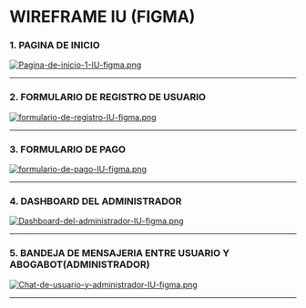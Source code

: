 
# WIREFRAME IU (FIGMA)


### 1. PAGINA DE INICIO

[![Pagina-de-inicio-1-IU-figma.png](https://i.postimg.cc/MK9zNRTK/Pagina-de-inicio-1-IU-figma.png)](https://postimg.cc/gn696x8f)

-------------------------------------------------------------------------------------------------------------------------------------------------------------------------------

### 2. FORMULARIO DE REGISTRO DE USUARIO


[![formulario-de-registro-IU-figma.png](https://i.postimg.cc/XJWMp7Jz/formulario-de-registro-IU-figma.png)](https://postimg.cc/FfTC6v0y)

-------------------------------------------------------------------------------------------------------------------------------------------------------------------------------

### 3. FORMULARIO DE PAGO


[![formulario-de-pago-IU-figma.png](https://i.postimg.cc/RZGGcSXY/formulario-de-pago-IU-figma.png)](https://postimg.cc/v4gWysR7)

-------------------------------------------------------------------------------------------------------------------------------------------------------------------------------

### 4. DASHBOARD DEL ADMINISTRADOR


[![Dashboard-del-administrador-IU-figma.png](https://i.postimg.cc/Pf2xs0Vj/Dashboard-del-administrador-IU-figma.png)](https://postimg.cc/14VPD7ZC)

-------------------------------------------------------------------------------------------------------------------------------------------------------------------------------

### 5. BANDEJA DE MENSAJERIA ENTRE USUARIO Y ABOGABOT(ADMINISTRADOR)


[![Chat-de-usuario-y-administrador-IU-figma.png](https://i.postimg.cc/X7Ytmzmt/Chat-de-usuario-y-administrador-IU-figma.png)](https://postimg.cc/py30nq2B)

-------------------------------------------------------------------------------------------------------------------------------------------------------------------------------